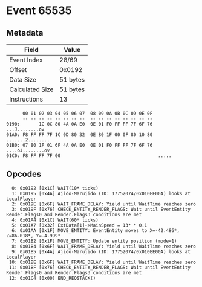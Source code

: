 # Event 65535

## Metadata

| Field           | Value    |
|-----------------|----------|
| Event Index     | 28/69    |
| Offset          | 0x0192   |
| Data Size       | 51 bytes |
| Calculated Size | 51 bytes |
| Instructions    | 13       |

```
      00 01 02 03 04 05 06 07  08 09 0A 0B 0C 0D 0E 0F
      -- -- -- -- -- -- -- --  -- -- -- -- -- -- -- --
0190:       1C 0C 80 4A 0A E0  0E 01 F0 FF FF 7F 6F 76    ...J........ov
01A0: F8 FF FF 7F 1C 0D 80 32  0E 80 1F 00 0F 80 10 80  .......2........
01B0: 07 80 1F 01 6F 4A 0A E0  0E 01 F0 FF FF 7F 6F 76  ....oJ........ov
01C0: F8 FF FF 7F 00                                    .....           
```

## Opcodes

```
  0: 0x0192 [0x1C] WAIT(10* ticks)
  1: 0x0195 [0x4A] Ajido-Marujido (ID: 17752074/0x010EE00A) looks at LocalPlayer
  2: 0x019E [0x6F] WAIT_FRAME_DELAY: Yield until WaitTime reaches zero
  3: 0x019F [0x76] CHECK_ENTITY_RENDER_FLAGS: Wait until EventEntity Render.Flags0 and Render.Flags3 conditions are met
  4: 0x01A4 [0x1C] WAIT(60* ticks)
  5: 0x01A7 [0x32] ExtData[1]->MainSpeed = 13* * 0.1
  6: 0x01AA [0x1F] MOVE_ENTITY: EventEntity moves to X=-42.486*, Z=86.018*, Y=-4.999*
  7: 0x01B2 [0x1F] MOVE_ENTITY: Update entity position (mode=1)
  8: 0x01B4 [0x6F] WAIT_FRAME_DELAY: Yield until WaitTime reaches zero
  9: 0x01B5 [0x4A] Ajido-Marujido (ID: 17752074/0x010EE00A) looks at LocalPlayer
 10: 0x01BE [0x6F] WAIT_FRAME_DELAY: Yield until WaitTime reaches zero
 11: 0x01BF [0x76] CHECK_ENTITY_RENDER_FLAGS: Wait until EventEntity Render.Flags0 and Render.Flags3 conditions are met
 12: 0x01C4 [0x00] END_REQSTACK()
```
